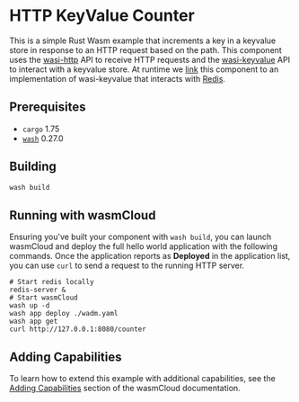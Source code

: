 # HTTP KeyValue Counter

This is a simple Rust Wasm example that increments a key in a keyvalue store in response to an HTTP request based on the path. This component uses the [wasi-http](https://github.com/WebAssembly/wasi-http) API to receive HTTP requests and the [wasi-keyvalue](https://github.com/WebAssembly/wasi-keyvalue) API to interact with a keyvalue store. At runtime we [link](https://wasmcloud.com/docs/concepts/linking-components) this component to an implementation of wasi-keyvalue that interacts with [Redis](https://redis.io/).

## Prerequisites

- `cargo` 1.75
- [`wash`](https://wasmcloud.com/docs/installation) 0.27.0

## Building

```bash
wash build
```

## Running with wasmCloud

Ensuring you've built your component with `wash build`, you can launch wasmCloud and deploy the full hello world application with the following commands. Once the application reports as **Deployed** in the application list, you can use `curl` to send a request to the running HTTP server.

```shell
# Start redis locally
redis-server &
# Start wasmCloud
wash up -d
wash app deploy ./wadm.yaml
wash app get
curl http://127.0.0.1:8080/counter
```

## Adding Capabilities

To learn how to extend this example with additional capabilities, see the [Adding Capabilities](https://wasmcloud.com/docs/tour/adding-capabilities?lang=rust) section of the wasmCloud documentation.
